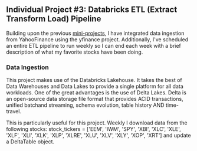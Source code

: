 ## Individual Project #3: Databricks ETL (Extract Transform Load) Pipeline

Building upon the previous [mini-projects](https://github.com/nogibjj/databricks_JCB), I have integrated data ingestion from YahooFinance using the yfinance project. Additionally, I've scheduled an entire ETL pipeline to run weekly so I can end each week with a brief description of what my favorite stocks have been doing.

### Data Ingestion

This project makes use of the Databricks Lakehouse. It takes the best of Data Warehouses and Data Lakes to provide a single platform for all data workloads. One of the great advantages is the use of Delta Lakes. Delta is an open-source data storage file format that provides ACID transactions, unified batchand streaming, schema evolution, table history AND time-travel.

This is particularly useful for this project. Weekly I download data from the following stocks: stock_tickers = ['EEM', 'IWM', 'SPY', 'XBI', 'XLC', 'XLE', 'XLF', 'XLI', 'XLK', 'XLP', 'XLRE', 'XLU', 'XLV', 'XLY', 'XOP', 'XRT'] and update a DeltaTable object.

